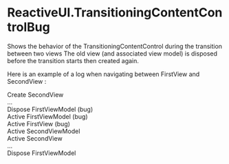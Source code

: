 # ReactiveUI.TransitioningContentControlBug
Shows the behavior of the TransitioningContentControl during the transition between two views
The old view (and associated view model) is disposed before the transition starts then created again.

Here is an example of a log when navigating between FirstView and SecondView :

Create SecondView  
...  
Dispose FirstViewModel (bug)  
Active FirstViewModel (bug)  
Active FirstView (bug)  
Active SecondViewModel  
Active SecondView  
...  
Dispose FirstViewModel
